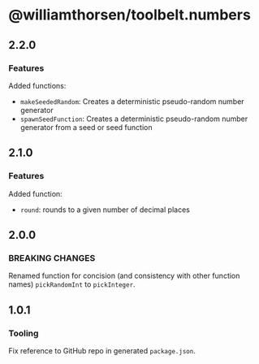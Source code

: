# @williamthorsen/toolbelt.numbers

## 2.2.0

### Features

Added functions:

- `makeSeededRandom`: Creates a deterministic pseudo-random number generator
- `spawnSeedFunction`: Creates a deterministic pseudo-random number generator from a seed or seed function

## 2.1.0

### Features

Added function:

- `round`: rounds to a given number of decimal places

## 2.0.0

### BREAKING CHANGES

Renamed function for concision (and consistency with other function names) `pickRandomInt` to `pickInteger`.

## 1.0.1

### Tooling

Fix reference to GitHub repo in generated `package.json`.
